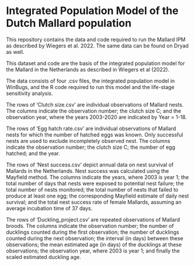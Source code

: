# Integrated Population Model of the Dutch Mallard population

This repository contains the data and code required to run the Mallard IPM as described by Wiegers et al. 2022. The same data can be found on Dryad as well. 

This dataset and code are the basis of the integrated population model for the Mallard in the Netherlands as described in Wiegers et al (2022).

The data consists of four .csv files, the integrated population model in WinBugs, and the R code required to run this model and the life-stage sensitivity analysis.

The rows of ‘Clutch size.csv’ are individual observations of Mallard nests. The columns indicate the observation number; the clutch size C; and the observation year, where the years 2003-2020 are indicated by Year = 1-18.

The rows of ‘Egg hatch rate.csv’ are individual observations of Mallard nests for which the number of hatched eggs was known. Only successful nests are used to exclude incompletely observed nest. The columns indicate the observation number; the clutch size C; the number of egg hatched; and the year. 

The rows of ‘Nest success.csv’ depict annual data on nest survival of Mallards in the Netherlands. Nest success was calculated using the Mayfield method. The columns indicate the years, where 2003 is year 1; the total number of days that nests were exposed to potential nest failure; the total number of nests monitored; the total number of nests that failed to produce at least one egg; the corresponding Mayfield estimate of daily nest survival; and the total nest success rate of female Mallards, assuming an average incubation time of 37 days.

The rows of ‘Duckling_project.csv’ are repeated observations of Mallard broods. The columns indicate the observation number; the number of ducklings counted during the first observation; the number of ducklings counted during the next observation; the interval (in days) between these observations; the mean estimated age (in days) of the ducklings at these observations; the observation year, where 2003 is year 1; and finally the scaled estimated duckling age. 



